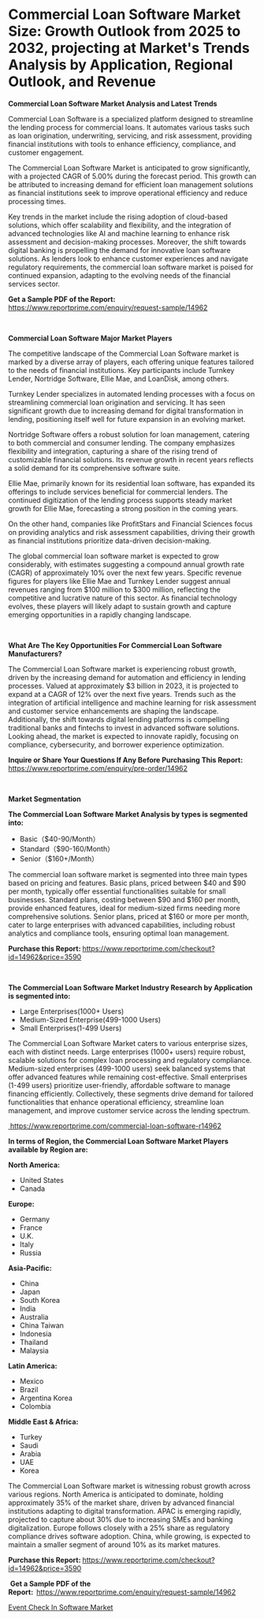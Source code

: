 <p><h1>Commercial Loan Software Market Size: Growth Outlook from 2025 to 2032, projecting at Market's Trends Analysis by Application, Regional Outlook, and Revenue</h1></p><p><strong>Commercial Loan Software Market Analysis and Latest Trends</strong></p>
<p><p>Commercial Loan Software is a specialized platform designed to streamline the lending process for commercial loans. It automates various tasks such as loan origination, underwriting, servicing, and risk assessment, providing financial institutions with tools to enhance efficiency, compliance, and customer engagement. </p><p>The Commercial Loan Software Market is anticipated to grow significantly, with a projected CAGR of 5.00% during the forecast period. This growth can be attributed to increasing demand for efficient loan management solutions as financial institutions seek to improve operational efficiency and reduce processing times. </p><p>Key trends in the market include the rising adoption of cloud-based solutions, which offer scalability and flexibility, and the integration of advanced technologies like AI and machine learning to enhance risk assessment and decision-making processes. Moreover, the shift towards digital banking is propelling the demand for innovative loan software solutions. As lenders look to enhance customer experiences and navigate regulatory requirements, the commercial loan software market is poised for continued expansion, adapting to the evolving needs of the financial services sector.</p></p>
<p><strong>Get a Sample PDF of the Report:&nbsp;</strong> <a href="https://www.reportprime.com/enquiry/request-sample/14962?utm_campaign=3501&utm_medium=2&utm_source=Github&utm_content=ia&utm_term=20032025&utm_id=commercial-loan-software">https://www.reportprime.com/enquiry/request-sample/14962</a></p>
<p>&nbsp;</p>
<p><strong>Commercial Loan Software Major Market Players</strong></p>
<p><p>The competitive landscape of the Commercial Loan Software market is marked by a diverse array of players, each offering unique features tailored to the needs of financial institutions. Key participants include Turnkey Lender, Nortridge Software, Ellie Mae, and LoanDisk, among others. </p><p>Turnkey Lender specializes in automated lending processes with a focus on streamlining commercial loan origination and servicing. It has seen significant growth due to increasing demand for digital transformation in lending, positioning itself well for future expansion in an evolving market.</p><p>Nortridge Software offers a robust solution for loan management, catering to both commercial and consumer lending. The company emphasizes flexibility and integration, capturing a share of the rising trend of customizable financial solutions. Its revenue growth in recent years reflects a solid demand for its comprehensive software suite.</p><p>Ellie Mae, primarily known for its residential loan software, has expanded its offerings to include services beneficial for commercial lenders. The continued digitization of the lending process supports steady market growth for Ellie Mae, forecasting a strong position in the coming years.</p><p>On the other hand, companies like ProfitStars and Financial Sciences focus on providing analytics and risk assessment capabilities, driving their growth as financial institutions prioritize data-driven decision-making.</p><p>The global commercial loan software market is expected to grow considerably, with estimates suggesting a compound annual growth rate (CAGR) of approximately 10% over the next few years. Specific revenue figures for players like Ellie Mae and Turnkey Lender suggest annual revenues ranging from $100 million to $300 million, reflecting the competitive and lucrative nature of this sector. As financial technology evolves, these players will likely adapt to sustain growth and capture emerging opportunities in a rapidly changing landscape.</p></p>
<p>&nbsp;</p>
<p><strong>What Are The Key Opportunities For Commercial Loan Software Manufacturers?</strong></p>
<p><p>The Commercial Loan Software market is experiencing robust growth, driven by the increasing demand for automation and efficiency in lending processes. Valued at approximately $3 billion in 2023, it is projected to expand at a CAGR of 12% over the next five years. Trends such as the integration of artificial intelligence and machine learning for risk assessment and customer service enhancements are shaping the landscape. Additionally, the shift towards digital lending platforms is compelling traditional banks and fintechs to invest in advanced software solutions. Looking ahead, the market is expected to innovate rapidly, focusing on compliance, cybersecurity, and borrower experience optimization.</p></p>
<p><strong>Inquire or Share Your Questions If Any Before Purchasing This Report:</strong> <a href="https://www.reportprime.com/enquiry/pre-order/14962?utm_campaign=3501&utm_medium=2&utm_source=Github&utm_content=ia&utm_term=20032025&utm_id=commercial-loan-software">https://www.reportprime.com/enquiry/pre-order/14962</a></p>
<p>&nbsp;</p>
<p><strong>Market Segmentation</strong></p>
<p><strong>The Commercial Loan Software Market Analysis by types is segmented into:</strong></p>
<p><ul><li>Basic（$40-90/Month）</li><li>Standard（$90-160/Month）</li><li>Senior（$160+/Month）</li></ul></p>
<p><p>The commercial loan software market is segmented into three main types based on pricing and features. Basic plans, priced between $40 and $90 per month, typically offer essential functionalities suitable for small businesses. Standard plans, costing between $90 and $160 per month, provide enhanced features, ideal for medium-sized firms needing more comprehensive solutions. Senior plans, priced at $160 or more per month, cater to large enterprises with advanced capabilities, including robust analytics and compliance tools, ensuring optimal loan management.</p></p>
<p><strong>Purchase this Report:&nbsp;</strong><a href="https://www.reportprime.com/checkout?id=14962&price=3590&utm_campaign=3501&utm_medium=2&utm_source=Github&utm_content=ia&utm_term=20032025&utm_id=commercial-loan-software">https://www.reportprime.com/checkout?id=14962&price=3590</a></p>
<p>&nbsp;</p>
<p><strong>The Commercial Loan Software Market Industry Research by Application is segmented into:</strong></p>
<p><ul><li>Large Enterprises(1000+ Users)</li><li>Medium-Sized Enterprise(499-1000 Users)</li><li>Small Enterprises(1-499 Users)</li></ul></p>
<p><p>The Commercial Loan Software Market caters to various enterprise sizes, each with distinct needs. Large enterprises (1000+ users) require robust, scalable solutions for complex loan processing and regulatory compliance. Medium-sized enterprises (499-1000 users) seek balanced systems that offer advanced features while remaining cost-effective. Small enterprises (1-499 users) prioritize user-friendly, affordable software to manage financing efficiently. Collectively, these segments drive demand for tailored functionalities that enhance operational efficiency, streamline loan management, and improve customer service across the lending spectrum.</p></p>
<p><a href="https://www.reportprime.com/commercial-loan-software-r14962?utm_campaign=3501&utm_medium=2&utm_source=Github&utm_content=ia&utm_term=20032025&utm_id=commercial-loan-software">&nbsp;https://www.reportprime.com/commercial-loan-software-r14962</a></p>
<p><strong>In terms of Region, the Commercial Loan Software Market Players available by Region are:</strong></p>
<p>
    <p> <strong> North America: </strong>
        <ul>
            <li>United States</li>
            <li>Canada</li>
        </ul>
        </p> 
    <p> <strong> Europe: </strong>
        <ul>
            <li>Germany</li>
            <li>France</li>
            <li>U.K.</li>
            <li>Italy</li>
            <li>Russia</li>
        </ul>
        </p> 
    <p> <strong> Asia-Pacific: </strong>
        <ul>
            <li>China</li>
            <li>Japan</li>
            <li>South Korea</li>
            <li>India</li>
            <li>Australia</li>
            <li>China Taiwan</li>
            <li>Indonesia</li>
            <li>Thailand</li>
            <li>Malaysia</li>
        </ul>
        </p> 
    <p> <strong> Latin America: </strong>
        <ul>
            <li>Mexico</li>
            <li>Brazil</li>
            <li>Argentina Korea</li>
            <li>Colombia</li>
        </ul>
        </p> 
    <p> <strong> Middle East & Africa: </strong>
        <ul>
            <li>Turkey</li>
            <li>Saudi</li>
            <li>Arabia</li>
            <li>UAE</li>
            <li>Korea</li>
        </ul>
    </p>
    </p>
<p><p>The Commercial Loan Software market is witnessing robust growth across various regions. North America is anticipated to dominate, holding approximately 35% of the market share, driven by advanced financial institutions adapting to digital transformation. APAC is emerging rapidly, projected to capture about 30% due to increasing SMEs and banking digitalization. Europe follows closely with a 25% share as regulatory compliance drives software adoption. China, while growing, is expected to maintain a smaller segment of around 10% as its market matures.</p></p>
<p><strong>Purchase this Report: </strong><a href="https://www.reportprime.com/checkout?id=14962&price=3590&utm_campaign=3501&utm_medium=2&utm_source=Github&utm_content=ia&utm_term=20032025&utm_id=commercial-loan-software">https://www.reportprime.com/checkout?id=14962&price=3590</a></p>
<p>&nbsp;<strong>Get a Sample PDF of the Report:&nbsp;&nbsp;</strong><a href="https://www.reportprime.com/enquiry/request-sample/14962?utm_campaign=3501&utm_medium=2&utm_source=Github&utm_content=ia&utm_term=20032025&utm_id=commercial-loan-software">https://www.reportprime.com/enquiry/request-sample/14962</a></p>
<p><strong></strong></p>
<p><p><a href="https://github.com/lehumiston1971679/Market-Research-Report-List-1/blob/main/event-check-in-software-market.md?utm_campaign=3501&utm_medium=2&utm_source=Github&utm_content=ia&utm_term=20032025&utm_id=commercial-loan-software">Event Check In Software Market</a></p></p>